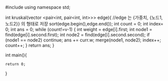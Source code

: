 #include <iostream>
using namespace std;

int kruskal(vector <pair<int, pair<int, int>>> edge){ //edge 는 {가중치, {노드1, 노드2}} 의 형태로 저장
    sort(edge.begin(),edge.end());
    int count = 0;
    int index= 0;
    int ans = 0;
    while (count!=v-1) {
        int weight = edge[i].first;
        int node1 = find(edge[i].second.first);
        int node2 = find(edge[i].second.second);
        if (node1 == node2) continue;
        ans += curr.w;
        merge(node1, node2);
        index++;
        count++;
    }
    return ans;
}

int main(){
    
    return 0;
}